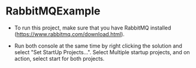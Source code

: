 # RabbitMQExample

* To run this project, make sure that you have RabbitMQ installed (https://www.rabbitmq.com/download.html).

* Run both console at the same time by right clicking the solution and select "Set StartUp Projects...". 
Select Multiple startup projects, and on action, select start for both projects.
